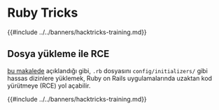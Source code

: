# Ruby Tricks

{{#include ../../banners/hacktricks-training.md}}

## Dosya yükleme ile RCE

[bu makalede](https://www.offsec.com/blog/cve-2024-46986/) açıklandığı gibi, `.rb` dosyasını `config/initializers/` gibi hassas dizinlere yüklemek, Ruby on Rails uygulamalarında uzaktan kod yürütmeye (RCE) yol açabilir.

{{#include ../../banners/hacktricks-training.md}}
